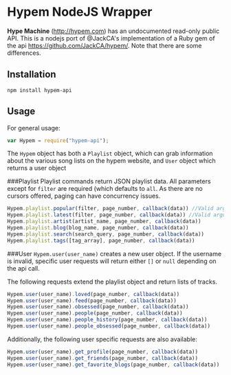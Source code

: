 # Hypem NodeJS Wrapper

**Hype Machine** (http://hypem.com) has an undocumented read-only public API.
This is a nodejs port of @JackCA's implementation of a Ruby gem of the api https://github.com/JackCA/hypem/. Note that there are some differences.

## Installation
`npm install hypem-api`

## Usage
For general usage:
```javascript
var Hypem = require("hypem-api");
```
The `Hypem` object has both a `Playlist` object, which can grab information about the various song lists on the hypem website, and `User` object which returns a user object

###Playlist
Playlist commands return JSON playlist data. All parameters except for `filter` are required (which defaults to `all`. As there are no cursors offered, paging can have concurrency issues.
```javascript
Hypem.playlist.popular(filter, page_number, callback(data)) //Valid arguments for filter are: all, lastweek, remix, noremix, artists, twitter`
Hypem.playlist.latest(filter, page_number, callback(data)) //Valid arguments for filter are: all, remix, noremix, us`
Hypem.playlist.artist(artist_name, page_number, callback(data))
Hypem.playlist.blog(blog_name, page_number, callback(data))
Hypem.playlist.search(search_query, page_number, callback(data))
Hypem.playlist.tags([tag_array], page_number, callback(data))
```

###User
`Hypem.user(user_name)` creates a new user object. If the username is invalid, specific user requests will return either `[]` or `null` depending on the api call.

The following requests extend the playlist object and return lists of tracks.
```javascript
Hypem.user(user_name).loved(page_number, callback(data))
Hypem.user(user_name).feed(page_number, callback(data))
Hypem.user(user_name).obsessed(page_number, callback(data))
Hypem.user(user_name).people(page_number, callback(data))
Hypem.user(user_name).people_history(page_number, callback(data))
Hypem.user(user_name).people_obsessed(page_number, callback(data))
```

Additionally, the following user specific requests are also available:
```javascript
Hypem.user(user_name).get_profile(page_number, callback(data))
Hypem.user(user_name).get_friends(page_number, callback(data))
Hypem.user(user_name).get_favorite_blogs(page_number, callback(data))
```

